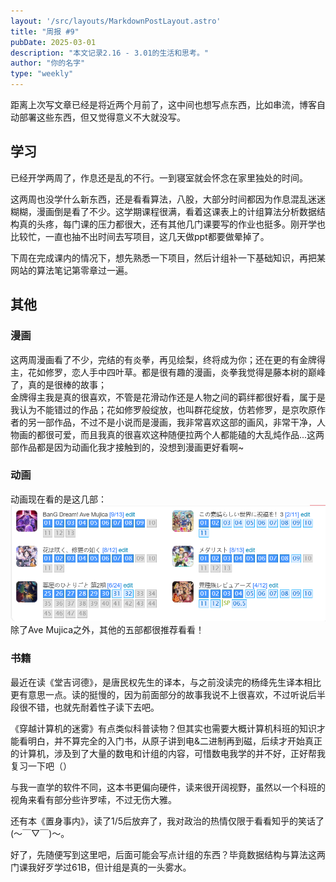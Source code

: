 ```yaml
---
layout: '/src/layouts/MarkdownPostLayout.astro'  
title: "周报 #9"  
pubDate: 2025-03-01  
description: "本文记录2.16 - 3.01的生活和思考。"  
author: "你的名字"  
type: "weekly"  
---
```

距离上次写文章已经是将近两个月前了，这中间也想写点东西，比如串流，博客自动部署这些东西，但又觉得意义不大就没写。  
## 学习  
已经开学两周了，作息还是乱的不行。一到寝室就会怀念在家里独处的时间。  

这两周也没学什么新东西，还是看看算法，八股，大部分时间都因为作息混乱迷迷糊糊，漫画倒是看了不少。这学期课程很满，看着这课表上的计组算法分析数据结构真的头疼，每门课的压力都很大，还有其他几门课要写的作业也挺多。刚开学也比较忙，一直也抽不出时间去写项目，这几天做ppt都要做晕掉了。  

下周在完成课内的情况下，想先熟悉一下项目，然后计组补一下基础知识，再把某网站的算法笔记第零章过一遍。  
## 其他  
### 漫画  
这两周漫画看了不少，完结的有炎拳，再见绘梨，终将成为你；还在更的有金牌得主，花如修罗，恋人手中四叶草。都是很有趣的漫画，炎拳我觉得是藤本树的巅峰了，真的是很棒的故事；  
金牌得主我是真的很喜欢，不管是花滑动作还是人物之间的羁绊都很好看，属于是我认为不能错过的作品；花如修罗般绽放，也叫群花绽放，仿若修罗，是京吹原作者的另一部作品，不过不是小说而是漫画，我非常喜欢这部的画风，非常干净，人物画的都很可爱，而且我真的很喜欢这种随便拉两个人都能磕的大乱炖作品...这两部作品都是因为动画化我才接触到的，没想到漫画更好看啊~  
### 动画  
动画现在看的是这几部：  
![image.png](https://raw.githubusercontent.com/moiseak/blogimg/main/img/20250301184040.png)  
除了Ave Mujica之外，其他的五部都很推荐看看！  
### 书籍  
最近在读《堂吉诃德》，是唐民权先生的译本，与之前没读完的杨绛先生译本相比更有意思一点。读的挺慢的，因为前面部分的故事我说不上很喜欢，不过听说后半段很不错，也就先耐着性子读下去吧。  

《穿越计算机的迷雾》有点类似科普读物？但其实也需要大概计算机科班的知识才能看明白，并不算完全的入门书，从原子讲到电&二进制再到磁，后续才开始真正的计算机，涉及到了大量的数电和计组的内容，可惜数电我学的并不好，正好帮我复习一下吧（）  

与我一直学的软件不同，这本书更偏向硬件，读来很开阔视野，虽然以一个科班的视角来看有部分些许罗嗦，不过无伤大雅。  

还有本《置身事内》，读了1/5后放弃了，我对政治的热情仅限于看看知乎的笑话了(～￣▽￣)～。  

好了，先随便写到这里吧，后面可能会写点计组的东西？毕竟数据结构与算法这两门课我好歹学过61B，但计组是真的一头雾水。